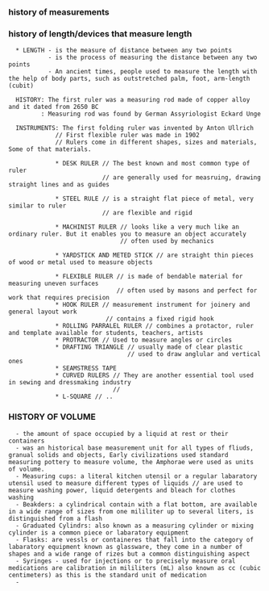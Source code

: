### history of measurements




### history of length/devices that measure length
      * LENGTH - is the measure of distance between any two points
               - is the process of measuring the distance between any two points
               - An ancient times, people used to measure the length with the help of body parts, such as outstretched palm, foot, arm-length (cubit)
               
      HISTORY: The first ruler was a measuring rod made of copper alloy and it dated from 2650 BC
             : Measuring rod was found by German Assyriologist Eckard Unge
      
      INSTRUMENTS: The first folding ruler was invented by Anton Ullrich
                 // First flexible ruler was made in 1902
                 // Rulers come in different shapes, sizes and materials, Some of that materials.

                 * DESK RULER // The best known and most common type of ruler
                              // are generally used for measruing, drawing straight lines and as guides

                 * STEEL RULE // is a straight flat piece of metal, very similar to ruler
                              // are flexible and rigid

                 * MACHINIST RULER // looks like a very much like an ordinary ruler. But it enables you to measure an object accurately
                                   // often used by mechanics

                 * YARDSTICK AND METED STICK // are straight thin pieces of wood or metal used to measure objects

                 * FLEXIBLE RULER // is made of bendable material for measuring uneven surfaces
                                  // often used by masons and perfect for work that requires precision
                 * HOOK RULER // measurement instrument for joinery and general layout work
                               // contains a fixed rigid hook
                 * ROLLING PARRALEL RULER // combines a protactor, ruler and template available for students, teachers, artists
                 * PROTRACTOR // Used to measure angles or circles
                 * DRAFTING TRIANGLE // usually made of clear plastic
                                     // used to draw anglular and vertical ones
                 * SEAMSTRESS TAPE
                 * CURVED RULERS // They are another essential tool used in sewing and dressmaking industry
                                 // 
                 * L-SQUARE // ..

### HISTORY OF VOLUME
      - the amount of space occupied by a liquid at rest or their containers
      - was an historical base measurement unit for all types of fliuds, granual solids and objects, Early civilizations used standard measuring pottery to measure volume, the Amphorae were used as units of volume.
      - Measuring cups: a literal kitchen utensil or a regular labaratory utensil used to measure different types of liquids // are used to measure washing power, liquid detergents and bleach for clothes washing
      - Beakders: a cylindrical contain with a flat bottom, are available in a wide range of sizes from one mililiter up to several liters, is distinguished from a flash 
      - Graduated Cylindrs: also known as a measuring cylinder or mixing cylinder is a common piece or labaratory equipment
      - Flasks: are vessls or containeres that fall into the category of labaratory equipment known as glassware, they come in a number of shapes and a wide range of rizes but a common distinguishing aspect
      - Syringes - used for injections or to precisely measure oral medications are calibration in mililiters (mL) also known as cc (cubic centimeters) as this is the standard unit of medication
      - 
